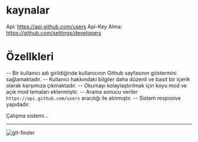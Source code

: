 # kaynalar

Api: https://api.github.com/users
Api-Key Alma: https://github.com/settings/developers

# Özellkleri

-- Bir kullanıcı adı girildiğinde kullanıcının Github sayfasının göstermini sağlamaktadır.
-- Kullanıcı hakkındaki bilgiler daha düzenli ve basit bir içerik olarak karşımıza çıkmaktadır.
-- Okumayı kolaylaştırılmak için koyu mod ve açık mod temaları eklenmiştir.
-- Arama sonucu veriler `https://api.github.com/users` aracılığı ile alınmıştır.
-- Sistem resposive yapıdadır.

Çalışma sistemi...

---

![git-finder](gitfinder.gif)
